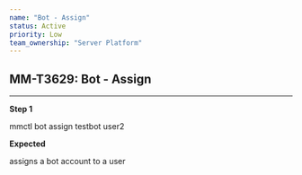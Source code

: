 ```yaml
---
name: "Bot - Assign"
status: Active
priority: Low
team_ownership: "Server Platform"
---
```


## MM-T3629: Bot - Assign

---

**Step 1**

mmctl bot assign testbot user2

**Expected**

assigns a bot account to a user
